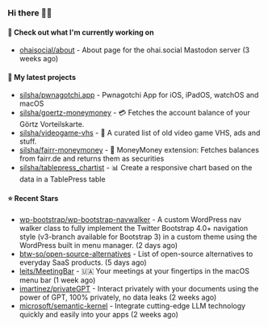 ### Hi there 🦊👋

#### 👷 Check out what I'm currently working on

- [ohaisocial/about](https://github.com/ohaisocial/about) - About page for the ohai.social Mastodon server (3 weeks ago)

#### 🌱 My latest projects

- [silsha/pwnagotchi.app](https://github.com/silsha/pwnagotchi.app) - Pwnagotchi App for iOS, iPadOS, watchOS and macOS
- [silsha/goertz-moneymoney](https://github.com/silsha/goertz-moneymoney) - 💳 Fetches the account balance of your Görtz Vorteilskarte.
- [silsha/videogame-vhs](https://github.com/silsha/videogame-vhs) - 👾 A curated list of old video game VHS, ads and stuff.
- [silsha/fairr-moneymoney](https://github.com/silsha/fairr-moneymoney) - 💸 MoneyMoney extension: Fetches balances from fairr.de and returns them as securities
- [silsha/tablepress_chartist](https://github.com/silsha/tablepress_chartist) - 📊 Create a responsive chart based on the data in a TablePress table

#### ⭐ Recent Stars

- [wp-bootstrap/wp-bootstrap-navwalker](https://github.com/wp-bootstrap/wp-bootstrap-navwalker) - A custom WordPress nav walker class to fully implement the Twitter Bootstrap 4.0&#43; navigation style (v3-branch available for Bootstrap 3) in a custom theme using the WordPress built in menu manager. (2 days ago)
- [btw-so/open-source-alternatives](https://github.com/btw-so/open-source-alternatives) - List of open-source alternatives to everyday SaaS products. (5 days ago)
- [leits/MeetingBar](https://github.com/leits/MeetingBar) - 🇺🇦 Your meetings at your fingertips in the macOS menu bar  (1 week ago)
- [imartinez/privateGPT](https://github.com/imartinez/privateGPT) - Interact privately with your documents using the power of GPT, 100% privately, no data leaks (2 weeks ago)
- [microsoft/semantic-kernel](https://github.com/microsoft/semantic-kernel) - Integrate cutting-edge LLM technology quickly and easily into your apps (2 weeks ago)
